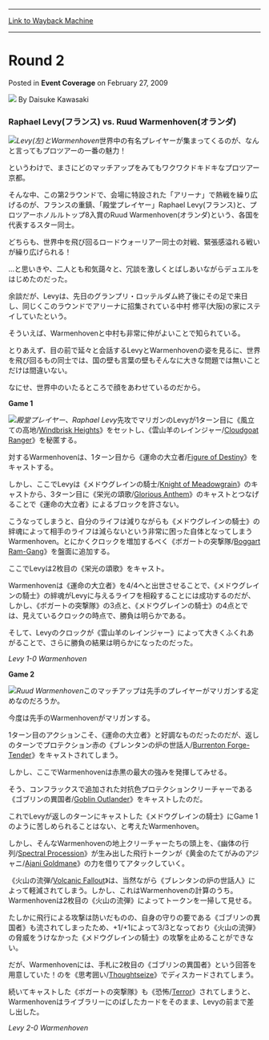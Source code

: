 
---
[Link to Wayback Machine](https://web.archive.org/web/20220520031941/https://magic.wizards.com/en/articles/archive/event-coverage/round-2-2009-02-27-0)

[_metadata_:author]:- "Daisuke Kawasaki"
[_metadata_:description]:- "Raphael Levy(フランス) vs. Ruud Warmenhoven(オランダ) Levy(左)とWarmenhoven世界中の有名プレイヤーが集まってくるのが、なんと言ってもプロツアーの一番の魅力！というわけで、まさにどのマッチアップをみてもワクワクドキドキなプロツアー京都。そんな中、この第2ラウンドで、会場に特設された「アリーナ」で熱戦を繰り広げるのが、フランスの重鎮、「殿堂プレイヤー」Raphael Levy(フランス)と、プロツアーホノルルトップ8入賞のRuud"
[_metadata_:generator]:- "Drupal 7 (http://drupal.org)"
[_metadata_:node]:- "507226"
[_metadata_:publish_date]:- "2009-02-27"
[_metadata_:source]:- "div-main-content"
[_metadata_:title]:- "Round 2"
[_metadata_:wayback_capture_timestamp]:- "2022-05-20 03:19:41"
[_metadata_:wayback_raw_url]:- "https://web.archive.org/web/20220520031941id_/https://magic.wizards.com/en/articles/archive/event-coverage/round-2-2009-02-27-0"
[_metadata_:wayback_url]:- "https://magic.wizards.com/en/articles/archive/event-coverage/round-2-2009-02-27-0"
---


Round 2
=======



 Posted in **Event Coverage**
 on February 27, 2009 






![](https://media.magic.wizards.com/styles/auth_small/public/generic-avatar-150_8.png)
By Daisuke Kawasaki











### Raphael Levy(フランス) vs. Ruud Warmenhoven(オランダ)


![](https://media.magic.wizards.com/image_legacy_migration/mtg/images/daily/events/ptkyo09/R2Ruudlevy.jpg)*Levy(左)とWarmenhoven*世界中の有名プレイヤーが集まってくるのが、なんと言ってもプロツアーの一番の魅力！

というわけで、まさにどのマッチアップをみてもワクワクドキドキなプロツアー京都。

そんな中、この第2ラウンドで、会場に特設された「アリーナ」で熱戦を繰り広げるのが、フランスの重鎮、「殿堂プレイヤー」Raphael Levy(フランス)と、プロツアーホノルルトップ8入賞のRuud Warmenhoven(オランダ)という、各国を代表するスター同士。

どちらも、世界中を飛び回るロードウォーリアー同士の対戦、緊張感溢れる戦いが繰り広げられる！

...と思いきや、二人とも和気藹々と、冗談を激しくとばしあいながらデュエルをはじめたのだった。

余談だが、Levyは、先日のグランプリ・ロッテルダム終了後にその足で来日し、同じくこのラウンドでアリーナに招集されている中村 修平(大阪)の家にステイしていたという。

そういえば、Warmenhovenと中村も非常に仲がよいことで知られている。

とりあえず、目の前で延々と会話するLevyとWarmenhovenの姿を見るに、世界を飛び回るもの同士では、国の壁も言葉の壁もそんなに大きな問題では無いことだけは間違いない。

なにせ、世界中のいたるところで顔をあわせているのだから。

**Game 1**

![](https://media.magic.wizards.com/image_legacy_migration/mtg/images/daily/events/ptkyo09/R2Levy.jpg)*殿堂プレイヤー、Raphael Levy*先攻でマリガンのLevyが1ターン目に《風立ての高地/[Windbrisk Heights](https://gatherer.wizards.com/Pages/Card/Details.aspx?name=Windbrisk+Heights)》をセットし、《雲山羊のレインジャー/[Cloudgoat Ranger](https://gatherer.wizards.com/Pages/Card/Details.aspx?name=Cloudgoat+Ranger)》を秘匿する。

対するWarmenhovenは、1ターン目から《運命の大立者/[Figure of Destiny](https://gatherer.wizards.com/Pages/Card/Details.aspx?name=Figure+of+Destiny)》をキャストする。

しかし、ここでLevyは《メドウグレインの騎士/[Knight of Meadowgrain](https://gatherer.wizards.com/Pages/Card/Details.aspx?name=Knight+of+Meadowgrain)》のキャストから、3ターン目に《栄光の頌歌/[Glorious Anthem](https://gatherer.wizards.com/Pages/Card/Details.aspx?name=Glorious+Anthem)》のキャストとつなげることで《運命の大立者》によるブロックを許さない。

こうなってしまうと、自分のライフは減りながらも《メドウグレインの騎士》の絆魂によって相手のライフは減らないという非常に困った自体となってしまうWarmenhoven。とにかくクロックを増加するべく《ボガートの突撃隊/[Boggart Ram-Gang](https://gatherer.wizards.com/Pages/Card/Details.aspx?name=Boggart+Ram-Gang)》を盤面に追加する。

ここでLevyは2枚目の《栄光の頌歌》をキャスト。

Warmenhovenは《運命の大立者》を4/4へと出世させることで、《メドウグレインの騎士》の絆魂がLevyに与えるライフを相殺することには成功するのだが、しかし、《ボガートの突撃隊》の3点と、《メドウグレインの騎士》の4点とでは、見えているクロックの時点で、勝負は明らかである。

そして、Levyのクロックが《雲山羊のレインジャー》によって大きくふくれあがることで、さらに勝負の結果は明らかになったのだった。

*Levy 1-0 Warmenhoven*

**Game 2**

![](https://media.magic.wizards.com/image_legacy_migration/mtg/images/daily/events/ptkyo09/R2Ruud.jpg)*Ruud Warmenhoven*このマッチアップは先手のプレイヤーがマリガンする定めなのだろうか。

今度は先手のWarmenhovenがマリガンする。

1ターン目のアクションこそ、《運命の大立者》と好調なものだったのだが、返しのターンでプロテクション赤の《ブレンタンの炉の世話人/[Burrenton Forge-Tender](https://gatherer.wizards.com/Pages/Card/Details.aspx?name=Burrenton+Forge-Tender)》をキャストされてしまう。

しかし、ここでWarmenhovenは赤黒の最大の強みを発揮してみせる。

そう、コンフラックスで追加された対抗色プロテクションクリーチャーである《ゴブリンの異国者/[Goblin Outlander](https://gatherer.wizards.com/Pages/Card/Details.aspx?name=Goblin+Outlander)》をキャストしたのだ。

これでLevyが返しのターンにキャストした《メドウグレインの騎士》にGame 1のように苦しめられることはない、と考えたWarmenhoven。

しかし、そんなWarmenhovenの地上クリーチャーたちの頭上を、《幽体の行列/[Spectral Procession](https://gatherer.wizards.com/Pages/Card/Details.aspx?name=Spectral+Procession)》が生み出した飛行トークンが《黄金のたてがみのアジャニ/[Ajani Goldmane](https://gatherer.wizards.com/Pages/Card/Details.aspx?name=Ajani+Goldmane)》の力を借りてアタックしていく。

《火山の流弾/[Volcanic Fallout](https://gatherer.wizards.com/Pages/Card/Details.aspx?name=Volcanic+Fallout)》は、当然ながら《ブレンタンの炉の世話人》によって軽減されてしまう。しかし、これはWarmenhovenの計算のうち。Warmenhovenは2枚目の《火山の流弾》によってトークンを一掃して見せる。

たしかに飛行による攻撃は防いだものの、自身の守りの要である《ゴブリンの異国者》も流されてしまったため、+1/+1によって3/3となっており《火山の流弾》の脅威をうけなかった《メドウグレインの騎士》の攻撃を止めることができない。

だが、Warmenhovenには、手札に2枚目の《ゴブリンの異国者》という回答を用意していた！のを《思考囲い/[Thoughtseize](https://gatherer.wizards.com/Pages/Card/Details.aspx?name=Thoughtseize)》でディスカードされてしまう。

続いてキャストした《ボガートの突撃隊》も《恐怖/[Terror](https://gatherer.wizards.com/Pages/Card/Details.aspx?name=Terror)》されてしまうと、Warmenhovenはライブラリーにのばしたカードをそのまま、Levyの前まで差し出した。

*Levy 2-0 Warmenhoven*







